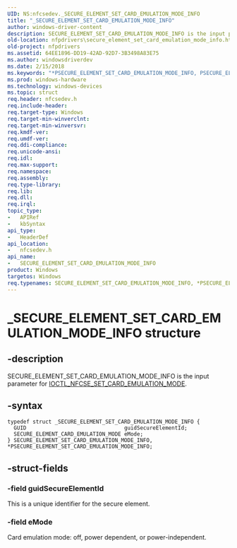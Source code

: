 ```yaml
---
UID: NS:nfcsedev._SECURE_ELEMENT_SET_CARD_EMULATION_MODE_INFO
title: "_SECURE_ELEMENT_SET_CARD_EMULATION_MODE_INFO"
author: windows-driver-content
description: SECURE_ELEMENT_SET_CARD_EMULATION_MODE_INFO is the input parameter for IOCTL_NFCSE_SET_CARD_EMULATION_MODE.
old-location: nfpdrivers\secure_element_set_card_emulation_mode_info.htm
old-project: nfpdrivers
ms.assetid: 64EE1896-DD19-42AD-92D7-3B3498A83E75
ms.author: windowsdriverdev
ms.date: 2/15/2018
ms.keywords: "*PSECURE_ELEMENT_SET_CARD_EMULATION_MODE_INFO, PSECURE_ELEMENT_SET_CARD_EMULATION_MODE_INFO, PSECURE_ELEMENT_SET_CARD_EMULATION_MODE_INFO structure pointer [Near-Field Proximity Drivers], SECURE_ELEMENT_SET_CARD_EMULATION_MODE_INFO, SECURE_ELEMENT_SET_CARD_EMULATION_MODE_INFO structure [Near-Field Proximity Drivers], _SECURE_ELEMENT_SET_CARD_EMULATION_MODE_INFO, nfcsedev/PSECURE_ELEMENT_SET_CARD_EMULATION_MODE_INFO, nfcsedev/SECURE_ELEMENT_SET_CARD_EMULATION_MODE_INFO, nfpdrivers.secure_element_set_card_emulation_mode_info"
ms.prod: windows-hardware
ms.technology: windows-devices
ms.topic: struct
req.header: nfcsedev.h
req.include-header: 
req.target-type: Windows
req.target-min-winverclnt: 
req.target-min-winversvr: 
req.kmdf-ver: 
req.umdf-ver: 
req.ddi-compliance: 
req.unicode-ansi: 
req.idl: 
req.max-support: 
req.namespace: 
req.assembly: 
req.type-library: 
req.lib: 
req.dll: 
req.irql: 
topic_type:
-	APIRef
-	kbSyntax
api_type:
-	HeaderDef
api_location:
-	nfcsedev.h
api_name:
-	SECURE_ELEMENT_SET_CARD_EMULATION_MODE_INFO
product: Windows
targetos: Windows
req.typenames: SECURE_ELEMENT_SET_CARD_EMULATION_MODE_INFO, *PSECURE_ELEMENT_SET_CARD_EMULATION_MODE_INFO
---
```


# _SECURE_ELEMENT_SET_CARD_EMULATION_MODE_INFO structure


## -description


SECURE_ELEMENT_SET_CARD_EMULATION_MODE_INFO is the input parameter for  <a href="..\nfcsedev\ni-nfcsedev-ioctl_nfcse_set_card_emulation_mode.md">IOCTL_NFCSE_SET_CARD_EMULATION_MODE</a>.


## -syntax


````
typedef struct _SECURE_ELEMENT_SET_CARD_EMULATION_MODE_INFO {
  GUID                               guidSecureElementId;
  SECURE_ELEMENT_CARD_EMULATION_MODE eMode;
} SECURE_ELEMENT_SET_CARD_EMULATION_MODE_INFO, *PSECURE_ELEMENT_SET_CARD_EMULATION_MODE_INFO;
````


## -struct-fields




### -field guidSecureElementId

This is a unique identifier for the secure element.


### -field eMode

Card emulation mode: off, power dependent, or power-independent.



